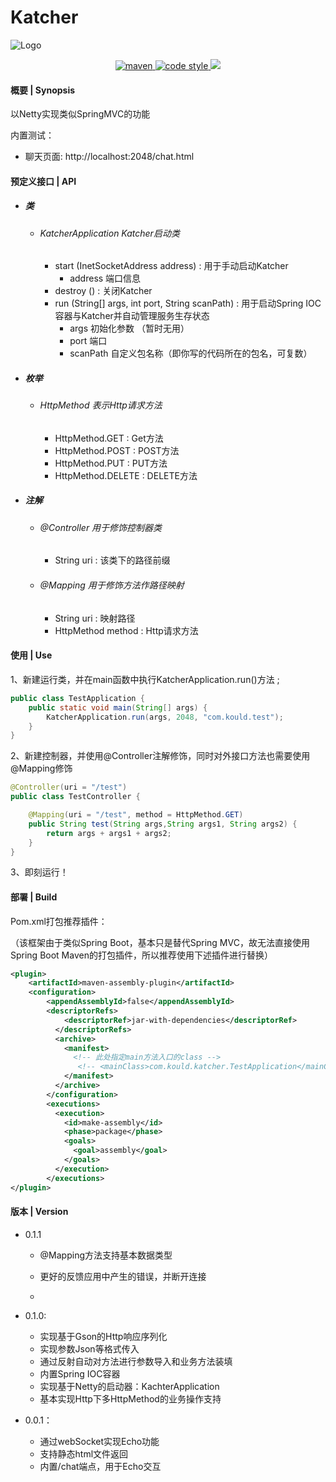 # Katcher

![Logo](https://s3.bmp.ovh/imgs/2022/01/eaed42680fd74817.png)

<p align="middle">
  <a href="https://search.maven.org/artifact/io.gitee.kould/Katcher/0.1.1/jar">
    <img alt="maven" src="https://img.shields.io/maven-central/v/io.gitee.kould/Katcher.svg?style=flat-square">
  </a><a href="https://www.apache.org/licenses/LICENSE-2.0">
    <img alt="code style" src="https://img.shields.io/badge/license-Apache%202-4EB1BA.svg?style=flat-square">
  </a>
  <a target="_blank" href="https://www.oracle.com/technetwork/java/javase/downloads/index.html">
      <img src="https://img.shields.io/badge/JDK-1.8+-blue.svg" />
  </a>
</p>

#### 概要 | Synopsis

以Netty实现类似SpringMVC的功能

内置测试：

- 聊天页面: http://localhost:2048/chat.html

#### 预定义接口 | API

- ##### 类
  
  - ###### KatcherApplication Katcher启动类
    
    - start (InetSocketAddress address) : 用于手动启动Katcher
      - address 端口信息
    - destroy () : 关闭Katcher
    - run (String[] args, int port, String scanPath) : 用于启动Spring IOC容器与Katcher并自动管理服务生存状态
      - args 初始化参数 （暂时无用）
      - port 端口
      - scanPath 自定义包名称（即你写的代码所在的包名，可复数）

- ##### 枚举
  
  - ###### HttpMethod 表示Http请求方法
    
    - HttpMethod.GET : Get方法
    - HttpMethod.POST : POST方法
    - HttpMethod.PUT : PUT方法
    - HttpMethod.DELETE : DELETE方法

- ##### 注解
  
  - ###### @Controller 用于修饰控制器类
    
    - String uri : 该类下的路径前缀
  
  - ###### @Mapping 用于修饰方法作路径映射
    
    - String uri : 映射路径
    - HttpMethod method : Http请求方法

#### 使用 | Use

1、新建运行类，并在main函数中执行KatcherApplication.run()方法 ;

```java
public class TestApplication {
    public static void main(String[] args) {
        KatcherApplication.run(args, 2048, "com.kould.test");
    }
}
```

2、新建控制器，并使用@Controller注解修饰，同时对外接口方法也需要使用@Mapping修饰

```java
@Controller(uri = "/test")
public class TestController {

    @Mapping(uri = "/test", method = HttpMethod.GET)
    public String test(String args,String args1, String args2) {
        return args + args1 + args2;
    }
}
```

3、即刻运行！

#### 部署 | Build

Pom.xml打包推荐插件：

（该框架由于类似Spring Boot，基本只是替代Spring MVC，故无法直接使用Spring Boot Maven的打包插件，所以推荐使用下述插件进行替换）

```xml
<plugin>
    <artifactId>maven-assembly-plugin</artifactId>
    <configuration>
        <appendAssemblyId>false</appendAssemblyId>
        <descriptorRefs>
            <descriptorRef>jar-with-dependencies</descriptorRef>
          </descriptorRefs>
          <archive>
            <manifest>
              <!-- 此处指定main方法入口的class -->
               <!-- <mainClass>com.kould.katcher.TestApplication</mainClass> -->
            </manifest>
          </archive>
        </configuration>
        <executions>
          <execution>
            <id>make-assembly</id>
            <phase>package</phase>
            <goals>
              <goal>assembly</goal>
            </goals>
          </execution>
        </executions>
</plugin>
```

#### 版本 | Version

- 0.1.1
  
  - @Mapping方法支持基本数据类型
  
  - 更好的反馈应用中产生的错误，并断开连接
  
  - 

- 0.1.0:
  
  - 实现基于Gson的Http响应序列化
  - 实现参数Json等格式传入
  - 通过反射自动对方法进行参数导入和业务方法装填
  - 内置Spring IOC容器
  - 实现基于Netty的启动器：KachterApplication
  - 基本实现Http下多HttpMethod的业务操作支持

- 0.0.1：
  
  - 通过webSocket实现Echo功能
  - 支持静态html文件返回
  - 内置/chat端点，用于Echo交互
